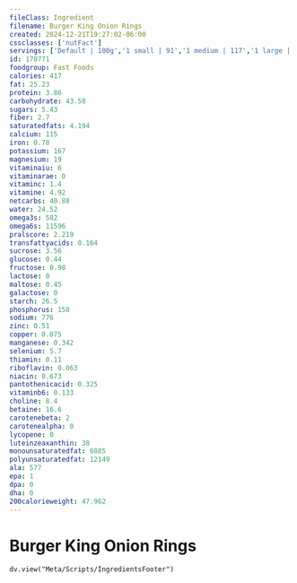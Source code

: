 ```yaml
---
fileClass: Ingredient
filename: Burger King Onion Rings
created: 2024-12-21T19:27:02-06:00
cssclasses: ['nutFact']
servings: ['Default | 100g','1 small | 91','1 medium | 117','1 large | 142']
id: 170771
foodgroup: Fast Foods
calories: 417
fat: 25.23
protein: 3.86
carbohydrate: 43.58
sugars: 5.43
fiber: 2.7
saturatedfats: 4.194
calcium: 115
iron: 0.78
potassium: 167
magnesium: 19
vitaminaiu: 6
vitaminarae: 0
vitaminc: 1.4
vitamine: 4.92
netcarbs: 40.88
water: 24.52
omega3s: 582
omega6s: 11596
pralscore: 2.219
transfattyacids: 0.164
sucrose: 3.56
glucose: 0.44
fructose: 0.98
lactose: 0
maltose: 0.45
galactose: 0
starch: 26.5
phosphorus: 158
sodium: 776
zinc: 0.51
copper: 0.075
manganese: 0.342
selenium: 5.7
thiamin: 0.11
riboflavin: 0.063
niacin: 0.673
pantothenicacid: 0.325
vitaminb6: 0.133
choline: 8.4
betaine: 16.6
carotenebeta: 2
carotenealpha: 0
lycopene: 0
luteinzeaxanthin: 38
monounsaturatedfat: 6885
polyunsaturatedfat: 12149
ala: 577
epa: 1
dpa: 0
dha: 0
200calorieweight: 47.962
---
```


# Burger King Onion Rings

```dataviewjs
dv.view("Meta/Scripts/IngredientsFooter")
```